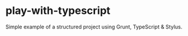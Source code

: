 play-with-typescript
====================

Simple example of a structured project using Grunt, TypeScript & Stylus.
